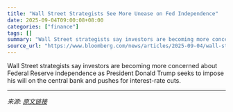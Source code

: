 ```yaml
---
title: "Wall Street Strategists See More Unease on Fed Independence"
date: 2025-09-04T09:00:08+08:00
categories: ["finance"]
tags: []
summary: "Wall Street strategists say investors are becoming more concerned about Federal Reserve independence as President Donald Trump seeks to impose his will on the central bank and pushes for interest-rate"
source_url: "https://www.bloomberg.com/news/articles/2025-09-04/wall-street-strategists-see-investor-concern-on-fed-independence"
---
```


Wall Street strategists say investors are becoming more concerned about Federal Reserve independence as President Donald Trump seeks to impose his will on the central bank and pushes for interest-rate cuts.

---

*来源: [原文链接](https://www.bloomberg.com/news/articles/2025-09-04/wall-street-strategists-see-investor-concern-on-fed-independence)*
